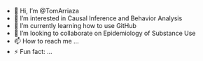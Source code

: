 - 👋 Hi, I’m @TomArriaza
- 👀 I’m interested in Causal Inference and Behavior Analysis
- 🌱 I’m currently learning how to use GitHub
- 💞️ I’m looking to collaborate on Epidemiology of Substance Use
- 📫 How to reach me ...
- ⚡ Fun fact: ...

<!---
TomArriaza/TomArriaza is a ✨ special ✨ repository because its `README.md` (this file) appears on your GitHub profile.
You can click the Preview link to take a look at your changes.
--->
